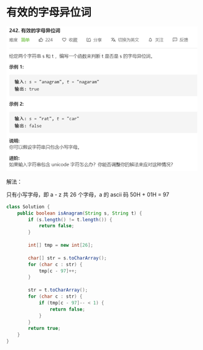# 有效的字母异位词

![image-20200803124436679](images/image-20200803124436679.png)

解法：

只有小写字母，即 a - z 共 26 个字母，a 的 ascii 码 50H + 01H = 97 

```java
class Solution {
    public boolean isAnagram(String s, String t) {
        if (s.length() != t.length()) {
            return false;
        }

        int[] tmp = new int[26];

        char[] str = s.toCharArray();
        for (char c : str) {
            tmp[c - 97]++;
        }

        str = t.toCharArray();
        for (char c : str) {
            if (tmp[c - 97]-- < 1) {
                return false;
            }
        }
        return true;
    }
}
```

